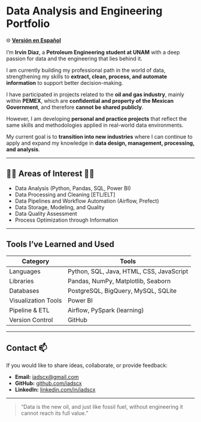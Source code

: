 #  Data Analysis and Engineering Portfolio
🌐 **[Versión en Español](README.md)**

I’m **Irvin Diaz**, a **Petroleum Engineering student at UNAM** with a deep passion for data and the engineering that lies behind it.  

I am currently building my professional path in the world of data, strengthening my skills to **extract, clean, process, and automate information** to support better decision-making.  

I have participated in projects related to the **oil and gas industry**, mainly within **PEMEX**, which are **confidential and property of the Mexican Government**, and therefore **cannot be shared publicly**.  

However, I am developing **personal and practice projects** that reflect the same skills and methodologies applied in real-world data environments.  

My current goal is to **transition into new industries** where I can continue to apply and expand my knowledge in **data design, management, processing, and analysis**.  

---

## 👨‍💻 Areas of Interest 👨‍💻

- Data Analysis (Python, Pandas, SQL, Power BI)  
- Data Processing and Cleaning [ETL/ELT]  
- Data Pipelines and Workflow Automation (Airflow, Prefect)  
- Data Storage, Modeling, and Quality  
- Data Quality Assessment  
- Process Optimization through Information  

---

## Tools I’ve Learned and Used
| Category | Tools |
|-----------|--------|
| Languages | Python, SQL, Java, HTML, CSS, JavaScript |
| Libraries | Pandas, NumPy, Matplotlib, Seaborn |
| Databases | PostgreSQL, BigQuery, MySQL, SQLite |
| Visualization Tools | Power BI |
| Pipeline & ETL | Airflow, PySpark (learning) |
| Version Control | GitHub |

---

## Contact 📫

If you would like to share ideas, collaborate, or provide feedback:

- **Email:** iadscx@gmail.com  
- **GitHub:** [github.com/iadscx](https://github.com/iadscx)  
- **LinkedIn:** [linkedin.com/in/iadscx](https://www.linkedin.com/in/iadscx)  

---

> “Data is the new oil, and just like fossil fuel, without engineering it cannot reach its full value.”
